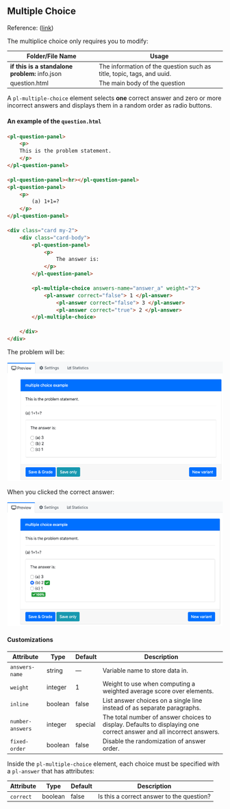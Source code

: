 ## Multiple Choice

Reference: ([link](https://prairielearn.readthedocs.io/en/latest/elements/#pl-multiple-choice-element))

The multiplice choice only requires you to modify:

| Folder/File Name                               | Usage                                                        |
| ---------------------------------------------- | ------------------------------------------------------------ |
| **if this is a standalone problem:** info.json | The information of the question such as title, topic, tags, and uuid. |
| question.html                                  | The main body of the question                                |

A `pl-multiple-choice` element selects **one** correct answer and zero or more
incorrect answers and displays them in a random order as radio buttons.

#### An example of the `question.html`

```html
<pl-question-panel>
	<p> 
	This is the problem statement.
	</p>
</pl-question-panel>

<pl-question-panel><hr></pl-question-panel>
<pl-question-panel>
	<p>
	    (a) 1+1=?
	</p>
</pl-question-panel>

<div class="card my-2">
    <div class="card-body">
        <pl-question-panel>
            <p> 
                The answer is:
            </p>
        </pl-question-panel>

        <pl-multiple-choice answers-name="answer_a" weight="2">
        	<pl-answer correct="false"> 1 </pl-answer>
		    	<pl-answer correct="false"> 3 </pl-answer> 
		    	<pl-answer correct="true"> 2 </pl-answer> 
        </pl-multiple-choice>

    </div>
</div>
```

The problem will be:

![pl-multiple-choice](./elements/pl-multiple-choice-problem.png)

When you clicked the correct answer:

![pl-multiple-choice](./elements/pl-multiple-choice-answer.png)

#### Customizations

| Attribute        | Type    | Default | Description                                                  |
| ---------------- | ------- | ------- | ------------------------------------------------------------ |
| `answers-name`   | string  | —       | Variable name to store data in.                              |
| `weight`         | integer | 1       | Weight to use when computing a weighted average score over elements. |
| `inline`         | boolean | false   | List answer choices on a single line instead of as separate paragraphs. |
| `number-answers` | integer | special | The total number of answer choices to display. Defaults to displaying one correct answer and all incorrect answers. |
| `fixed-order`    | boolean | false   | Disable the randomization of answer order.                   |

Inside the `pl-multiple-choice` element, each choice must be specified with
a `pl-answer` that has attributes:

| Attribute | Type    | Default | Description                               |
| --------- | ------- | ------- | ----------------------------------------- |
| `correct` | boolean | false   | Is this a correct answer to the question? |